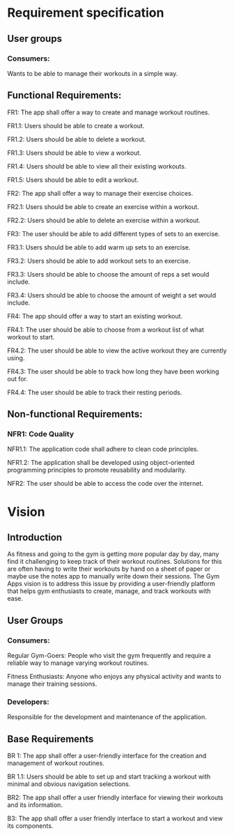 # Requirement specification

## User groups

### Consumers: 
Wants to be able to manage their workouts in a simple way.

## Functional Requirements: 

FR1: The app shall offer a way to create and manage workout routines.

FR1.1: Users should be able to create a workout.

FR1.2: Users should be able to delete a workout.

FR1.3: Users should be able to view a workout.

FR1.4: Users should be able to view all their existing workouts.

FR1.5: Users should be able to edit a workout.

FR2: The app shall offer a way to manage their exercise choices.

FR2.1: Users should be able to create an exercise within a workout.

FR2.2: Users should be able to delete an exercise within a workout.

FR3: The user should be able to add different types of sets to an exercise.

FR3.1: Users should be able to add warm up sets to an exercise.

FR3.2: Users should be able to add workout sets to an exercise.

FR3.3: Users should be able to choose the amount of reps a set would include.

FR3.4: Users should be able to choose the amount of weight a set would include.

FR4: The app should offer a way to start an existing workout. 

FR4.1: The user should be able to choose from a workout list of what workout to start.

FR4.2: The user should be able to view the active workout they are currently using.

FR4.3: The user should be able to track how long they have been working out for.

FR4.4: The user should be able to track their resting periods. 

## Non-functional Requirements:

### NFR1: Code Quality

NFR1.1: The application code shall adhere to clean code principles.

NFR1.2: The application shall be developed using object-oriented programming principles to promote reusability and modularity.

NFR2: The user should be able to access the code over the internet.

# Vision

## Introduction

As fitness and going to the gym is getting more popular day by day, many find it challenging to keep track of their workout routines. Solutions for this are often having to write their workouts by hand on a sheet of paper or maybe use the notes app to manually write down their sessions. The Gym Apps vision is to address this issue by providing a user-friendly platform that helps gym enthusiasts to create, manage, and track workouts with ease. 

## User Groups

### Consumers:

Regular Gym-Goers: People who visit the gym frequently and require a reliable way to manage varying workout routines.

Fitness Enthusiasts: Anyone who enjoys any physical activity and wants to manage their training sessions.

### Developers:

Responsible for the development and maintenance of the application.

## Base Requirements

BR 1: The app shall offer a user-friendly interface for the creation and management of workout routines.

BR 1.1: Users should be able to set up and start tracking a workout with minimal and obvious navigation selections.

BR2: The app shall offer a user friendly interface for viewing their workouts and its information.

B3: The app shall offer a user friendly interface to start a workout and view its components.

